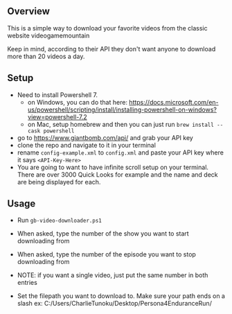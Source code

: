 ## Overview
This is a simple way to download your favorite videos from the classic website videogamemountain

Keep in mind, according to their API they don't want anyone to download more than 20 videos a day. 

## Setup
 - Need to install Powershell 7. 
    - on Windows, you can do that here: https://docs.microsoft.com/en-us/powershell/scripting/install/installing-powershell-on-windows?view=powershell-7.2
    - on Mac, setup homebrew and then you can just run ````brew install --cask powershell````
 - go to https://www.giantbomb.com/api/ and grab your API key 
 - clone the repo and navigate to  it in your terminal
 - rename  `config-example.xml` to `config.xml` and paste your API key where it says `<API-Key-Here>`
 - You are going to want to have infinite scroll setup on your terminal. There are over 3000 Quick Looks for example and the name and deck are being displayed for each. 

## Usage

- Run `gb-video-downloader.ps1`
- When asked, type the number of the show you want to start downloading from 
- When asked, type the number of the episode you want to stop downloading from

- NOTE: if you want a single video, just put the same number in both entries
- Set the filepath you want to download to. Make sure your path ends on a slash
ex: C:/Users/CharlieTunoku/Desktop/Persona4EnduranceRun/



